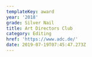 ```yaml
---
templateKey: award
year: '2018'
grade: Silver Nail
title: Art Directors Club
category: Editing
href: 'https://www.adc.de/'
date: 2019-07-19T07:45:47.273Z
---
```


